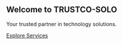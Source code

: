 <section class="hero-section">
    <div class="container">
        <h1 class="hero-title">Welcome to TRUSTCO-SOLO</h1>
        <p class="hero-subtitle">Your trusted partner in technology solutions.</p>
        <a href="#services" class="hero-btn">Explore Services</a>
    </div>
</section>
